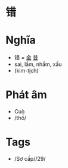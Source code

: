 # 错

# Nghĩa
* 错 = [金](金.md) [昔](昔.md)
* sai, lầm, nhầm, xấu
* (kim-tịch)

# Phát âm
* Cuò
*  /thố/

# Tags
* /Sơ cấp//29/

<script>window.HANZI_FIELD='错';</script>
